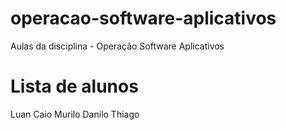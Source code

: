 # operacao-software-aplicativos
Aulas da disciplina - Operação Software Aplicativos

# Lista de alunos

Luan 
Caio
Murilo
Danilo
Thiago
